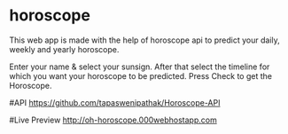 # horoscope
This web app is made with the help of horoscope api to predict your daily, weekly and yearly horoscope.

Enter your name & select your sunsign.
After that select the timeline for which you want your horoscope to be predicted.
Press Check to get the Horoscope.

#API
https://github.com/tapaswenipathak/Horoscope-API

#Live Preview
http://oh-horoscope.000webhostapp.com
